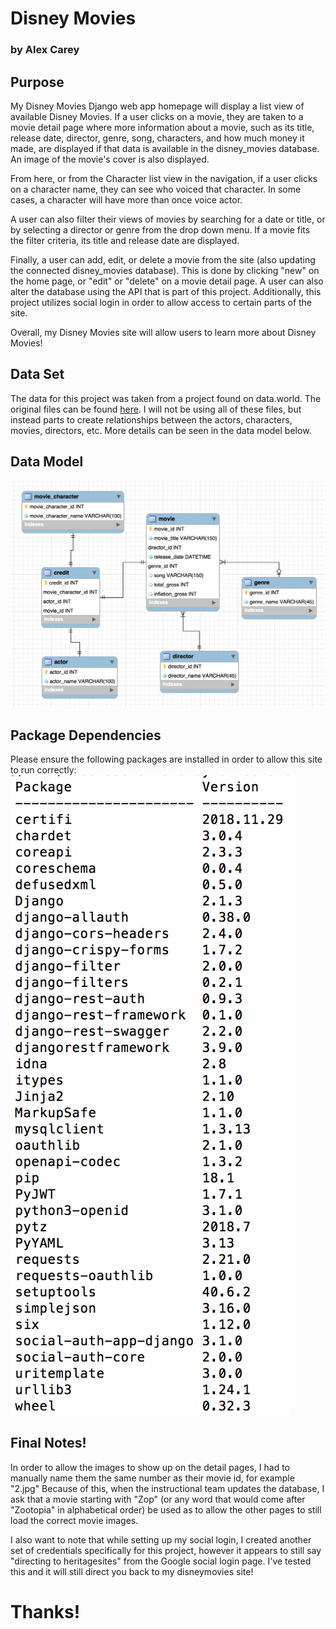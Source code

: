 
# Disney Movies
### by Alex Carey

## Purpose
My Disney Movies Django web app homepage will display a list view of available Disney Movies. If a user clicks on a movie, they are taken to a movie detail page where more information about a movie, such as its title, release date, director, genre, song, characters, and how much money it made, are displayed if that data is available in the disney_movies database. An image of the movie's cover is also displayed. 

From here, or from the Character list view in the navigation, if a user clicks on a character name, they can see who voiced that character. In some cases, a character will have more than once voice actor. 

A user can also filter their views of movies by searching for a date or title, or by selecting a director or genre from the drop down menu. If a movie fits the filter criteria, its title and release date are displayed. 

Finally, a user can add, edit, or delete a movie from the site (also updating the connected disney_movies database). This is done by clicking "new" on the home page, or "edit" or "delete" on a movie detail page. A user can also alter the database using the API that is part of this project. Additionally, this project utilizes social login in order to allow access to certain parts of the site.

Overall, my Disney Movies site will allow users to learn more about Disney Movies!

## Data Set
The data for this project was taken from a project found on data.world. The original files can be found [here](https://data.world/kgarrett/disney-character-success-00-16). I will not be using all of these files, but instead parts to create relationships between the actors, characters, movies, directors, etc. More details can be seen in the data model below. 

## Data Model
![Disney Model](/disneymovies/static/images/disney_model.png "data model")

## Package Dependencies 
Please ensure the following packages are installed in order to allow this site to run correctly:
![Pip List Image](/disneymovies/static/images/packages.png "packages needed")

## Final Notes!
In order to allow the images to show up on the detail pages, I had to manually name them the same number as their movie id, for example "2.jpg" Because of this, when the instructional team updates the database, I ask that a movie starting with "Zop" (or any word that would come after "Zootopia" in alphabetical order) be used as to allow the other pages to still load the correct movie images. 

I also want to note that while setting up my social login, I created another set of credentials specifically for this project, however it appears to still say "directing to heritagesites" from the Google social login page. I've tested this and it will still direct you back to my disneymovies site!

# Thanks! 
 